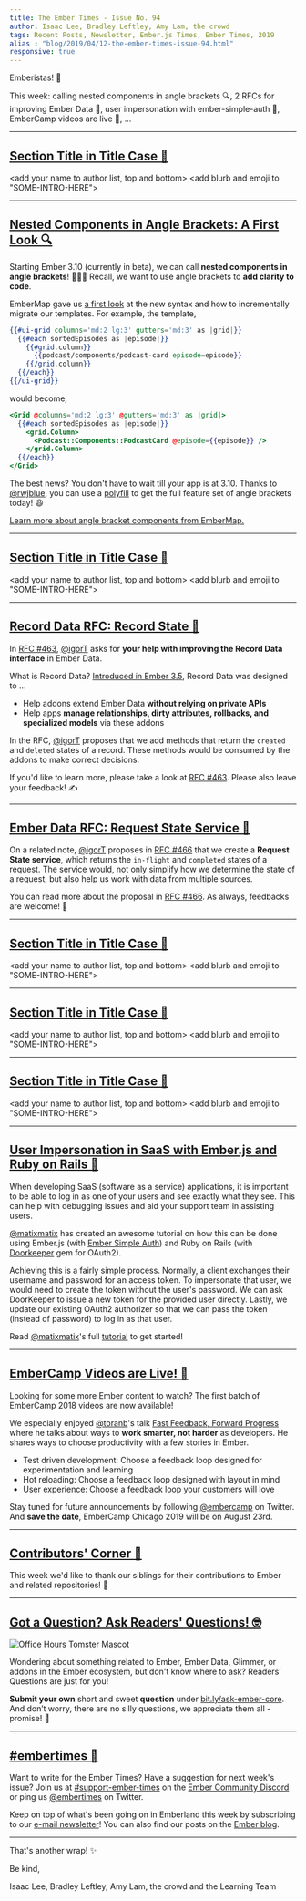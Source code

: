 ```yaml
---
title: The Ember Times - Issue No. 94
author: Isaac Lee, Bradley Leftley, Amy Lam, the crowd
tags: Recent Posts, Newsletter, Ember.js Times, Ember Times, 2019
alias : "blog/2019/04/12-the-ember-times-issue-94.html"
responsive: true
---
```


<change date in alias and filename on day of send>

<SAYING-HELLO-IN-YOUR-FAVORITE-LANGUAGE> Emberistas! 🐹

<SOME-INTRO-HERE-TO-KEEP-THEM-SUBSCRIBERS-READING>

This week:
calling nested components in angle brackets 🔍, 
2 RFCs for improving Ember Data 💬,
user impersonation with ember-simple-auth 👤, 
EmberCamp videos are live 🍿, ...

---

## [Section Title in Title Case 🐹](#section-url)
<change section title emoji>
<consider adding some bold to your paragraph>
  
<add your name to author list, top and bottom>
<add blurb and emoji to "SOME-INTRO-HERE">

---

## [Nested Components in Angle Brackets: A First Look 🔍](https://embermap.com/video/angle-bracket-components-a-first-look)

Starting Ember 3.10 (currently in beta), we can call **nested components in angle brackets**! 🎉🎉🎉 Recall, we want to use angle brackets to **add clarity to code**.

EmberMap gave us [a first look](https://embermap.com/video/angle-bracket-components-a-first-look) at the new syntax and how to incrementally migrate our templates. For example, the template,

```handlebars
{{#ui-grid columns='md:2 lg:3' gutters='md:3' as |grid|}}
  {{#each sortedEpisodes as |episode|}}
    {{#grid.column}}
      {{podcast/components/podcast-card episode=episode}}
    {{/grid.column}}
  {{/each}}
{{/ui-grid}}
```

would become,

```handlebars
<Grid @columns='md:2 lg:3' @gutters='md:3' as |grid|>
  {{#each sortedEpisodes as |episode|}}
    <grid.Column>
      <Podcast::Components::PodcastCard @episode={{episode}} />
    </grid.Column>
  {{/each}}
</Grid>
```

The best news? You don't have to wait till your app is at 3.10. Thanks to [@rwjblue](https://github.com/rwjblue), you can use a [polyfill](https://github.com/rwjblue/ember-angle-bracket-invocation-polyfill) to get the full feature set of angle brackets today! 😃

[Learn more about angle bracket components from EmberMap.](https://embermap.com/video/angle-bracket-components-a-first-look)

---

## [Section Title in Title Case 🐹](#section-url)
<change section title emoji>
<consider adding some bold to your paragraph>
  
<add your name to author list, top and bottom>
<add blurb and emoji to "SOME-INTRO-HERE">
  
---

## [Record Data RFC: Record State 💬](https://github.com/emberjs/rfcs/pull/463)

In [RFC #463](https://github.com/emberjs/rfcs/pull/463), [@igorT](https://github.com/igorT) asks for **your help with improving the Record Data interface** in Ember Data.

What is Record Data? [Introduced in Ember 3.5](https://blog.emberjs.com/2018/10/15/ember-3-5-released.html), Record Data was designed to ...

- Help addons extend Ember Data **without relying on private APIs**
- Help apps **manage relationships, dirty attributes, rollbacks, and specialized models** via these addons

In the RFC, [@igorT](https://github.com/igorT) proposes that we add methods that return the `created` and `deleted` states of a record. These methods would be consumed by the addons to make correct decisions.

If you'd like to learn more, please take a look at [RFC #463](https://github.com/emberjs/rfcs/pull/463). Please also leave your feedback! ✍️

---

## [Ember Data RFC: Request State Service 💬](https://github.com/emberjs/rfcs/pull/466)

On a related note, [@igorT](https://github.com/igorT) proposes in [RFC #466](https://github.com/emberjs/rfcs/pull/466) that we create a **Request State service**, which returns the `in-flight` and `completed` states of a request. The service would, not only simplify how we determine the state of a request, but also help us work with data from multiple sources.

You can read more about the proposal in [RFC #466](https://github.com/emberjs/rfcs/pull/466). As always, feedbacks are welcome! 🙂
  
---

## [Section Title in Title Case 🐹](#section-url)
<change section title emoji>
<consider adding some bold to your paragraph>
  
<add your name to author list, top and bottom>
<add blurb and emoji to "SOME-INTRO-HERE">
  
---

## [Section Title in Title Case 🐹](#section-url)
<change section title emoji>
<consider adding some bold to your paragraph>
  
<add your name to author list, top and bottom>
<add blurb and emoji to "SOME-INTRO-HERE">
  
---

## [Section Title in Title Case 🐹](#section-url)
<change section title emoji>
<consider adding some bold to your paragraph>
  
<add your name to author list, top and bottom>
<add blurb and emoji to "SOME-INTRO-HERE">
  
---

## [User Impersonation in SaaS with Ember.js and Ruby on Rails 👤](https://codeandtechno.com/posts/user-impersonation-ember-simple-auth-doorkeeper/)

When developing SaaS (software as a service) applications, it is important to be able to log in as one of your users and see exactly what they see. This can help with debugging issues and aid your support team in assisting users. 

[@matixmatix](https://github.com/matixmatix) has created an awesome tutorial on how this can be done using Ember.js (with [Ember Simple Auth](https://ember-simple-auth.com/)) and Ruby on Rails (with [Doorkeeper](https://github.com/doorkeeper-gem/doorkeeper) gem for OAuth2). 

Achieving this is a fairly simple process. Normally, a client exchanges their username and password for an access token. To impersonate that user, we would need to create the token without the user's password. We can ask DoorKeeper to issue a new token for the provided user directly. Lastly, we update our existing OAuth2 authorizer so that we can pass the token (instead of password) to log in as that user.

Read [@matixmatix](https://github.com/matixmatix)'s full [tutorial](https://codeandtechno.com/posts/user-impersonation-ember-simple-auth-doorkeeper/) to get started! 

---

## [EmberCamp Videos are Live! 🍿](https://www.youtube.com/playlist?list=PL4eq2DPpyBbm-vTgHMdBjUi1Qd5GiRIfW)

Looking for some more Ember content to watch? The first batch of EmberCamp 2018 videos are now available! 

We especially enjoyed [@toranb](https://github.com/toranb)'s talk [Fast Feedback, Forward Progress](https://www.youtube.com/watch?v=wX8PxE0BVjI&list=PL4eq2DPpyBbm-vTgHMdBjUi1Qd5GiRIfW&index=4) where he talks about ways to **work smarter, not harder** as developers. He shares ways to choose productivity with a few stories in Ember.

* Test driven development: Choose a feedback loop designed for experimentation and learning
* Hot reloading: Choose a feedback loop designed with layout in mind
* User experience: Choose a feedback loop your customers will love 

Stay tuned for future announcements by following [@embercamp](https://twitter.com/embercamp) on Twitter. And **save the date**, EmberCamp Chicago 2019 will be on August 23rd.
  
---

## [Contributors' Corner 👏](https://guides.emberjs.com/release/contributing/repositories/)

<p>This week we'd like to thank our siblings for their contributions to Ember and related repositories! 💖</p>

---

## [Got a Question? Ask Readers' Questions! 🤓](https://docs.google.com/forms/d/e/1FAIpQLScqu7Lw_9cIkRtAiXKitgkAo4xX_pV1pdCfMJgIr6Py1V-9Og/viewform)

<div class="blog-row">
  <img class="float-right small transparent padded" alt="Office Hours Tomster Mascot" title="Readers' Questions" src="/images/tomsters/officehours.png" />

  <p>Wondering about something related to Ember, Ember Data, Glimmer, or addons in the Ember ecosystem, but don't know where to ask? Readers’ Questions are just for you!</p>

<p><strong>Submit your own</strong> short and sweet <strong>question</strong> under <a href="https://bit.ly/ask-ember-core" target="rq">bit.ly/ask-ember-core</a>. And don’t worry, there are no silly questions, we appreciate them all - promise! 🤞</p>

</div>

---

## [#embertimes 📰](https://emberjs.com/blog/tags/newsletter.html) 

Want to write for the Ember Times? Have a suggestion for next week's issue? Join us at [#support-ember-times](https://discordapp.com/channels/480462759797063690/485450546887786506) on the [Ember Community Discord](https://discordapp.com/invite/zT3asNS) or ping us [@embertimes](https://twitter.com/embertimes) on Twitter.

Keep on top of what's been going on in Emberland this week by subscribing to our [e-mail newsletter](https://the-emberjs-times.ongoodbits.com/)! You can also find our posts on the [Ember blog](https://emberjs.com/blog/tags/newsletter.html).

---

That's another wrap! ✨

Be kind,

Isaac Lee, Bradley Leftley, Amy Lam, the crowd and the Learning Team
